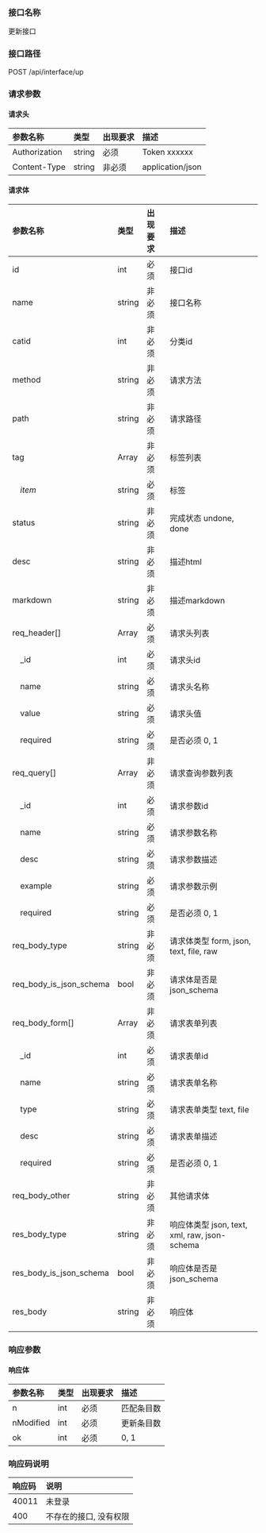 ### 接口名称
更新接口

### 接口路径
POST /api/interface/up

### 请求参数

#### 请求头

参数名称      | 类型   | 出现要求 | 描述
:-------------|:-------|:-------|:------------
Authorization | string | 必须     | Token xxxxxx
Content-Type  | string | 非必须   | application/json

#### 请求体

参数名称                | 类型   | 出现要求 | 描述
:-----------------------|:-------|:-------|:---------------------------------------
id                      | int    | 必须     | 接口id
name                    | string | 非必须   | 接口名称
catid                   | int    | 非必须   | 分类id
method                  | string | 非必须   | 请求方法
path                    | string | 非必须   | 请求路径
tag                     | Array  | 非必须   | 标签列表
&emsp;_item_            | string | 必须     | 标签
status                  | string | 非必须   | 完成状态 undone, done
desc                    | string | 非必须   | 描述html
markdown                | string | 非必须   | 描述markdown
req_header[]            | Array  | 必须     | 请求头列表
&emsp;_id               | int    | 必须     | 请求头id
&emsp;name              | string | 必须     | 请求头名称
&emsp;value             | string | 必须     | 请求头值
&emsp;required          | string | 必须     | 是否必须 0, 1
req_query[]             | Array  | 非必须   | 请求查询参数列表
&emsp;_id               | int    | 必须     | 请求参数id
&emsp;name              | string | 必须     | 请求参数名称
&emsp;desc              | string | 必须     | 请求参数描述
&emsp;example           | string | 必须     | 请求参数示例
&emsp;required          | string | 必须     | 是否必须 0, 1
req_body_type           | string | 非必须   | 请求体类型 form, json, text, file, raw
req_body_is_json_schema | bool   | 非必须   | 请求体是否是json_schema
req_body_form[]         | Array  | 非必须   | 请求表单列表
&emsp;_id               | int    | 必须     | 请求表单id
&emsp;name              | string | 必须     | 请求表单名称
&emsp;type              | string | 必须     | 请求表单类型 text, file
&emsp;desc              | string | 必须     | 请求表单描述
&emsp;required          | string | 必须     | 是否必须 0, 1
req_body_other          | string | 非必须   | 其他请求体
res_body_type           | string | 非必须   | 响应体类型 json, text, xml, raw, json-schema
res_body_is_json_schema | bool   | 非必须   | 响应体是否是json_schema
res_body                | string | 非必须   | 响应体

### 响应参数

#### 响应体

参数名称  | 类型 | 出现要求 | 描述
:---------|:-----|:-------|:-----
n         | int  | 必须     | 匹配条目数
nModified | int  | 必须     | 更新条目数
ok        | int  | 必须     | 0, 1

### 响应码说明

响应码 | 说明
:------|:------------
40011  | 未登录
400    | 不存在的接口, 没有权限
